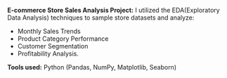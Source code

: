 **E-commerce Store Sales Analysis Project:**
I utilized the EDA(Exploratory Data Analysis) techniques to sample store datasets and analyze:
- Monthly Sales Trends
- Product Category Performance
- Customer Segmentation
- Profitability Analysis.

**Tools used:**
Python (Pandas, NumPy, Matplotlib, Seaborn)

